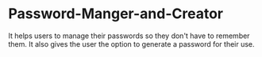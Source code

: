 # Password-Manger-and-Creator
It helps users to manage their passwords so they don't have to remember them.
It also gives the user the option to generate a password for their use.
